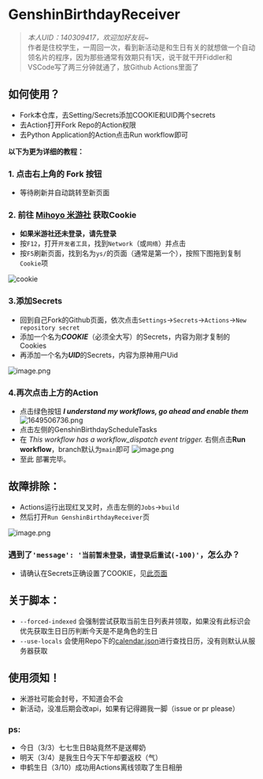 # GenshinBirthdayReceiver
> *本人UID：140309417，欢迎加好友玩~*  
> 作者是住校学生，一周回一次，看到新活动是和生日有关的就想做一个自动领名片的程序，因为那些通常有效期只有1天，说干就干开Fiddler和VSCode写了两三分钟就通了，放Github Actions里面了  
## 如何使用？
- Fork本仓库，去Setting/Secrets添加COOKIE和UID两个secrets
- 去Action打开Fork Repo的Action权限
- 去Python Application的Action点击Run workflow即可

**以下为更为详细的教程：**
### 1. 点击右上角的 Fork 按钮
- 等待刷新并自动跳转至新页面
  
### 2. 前往 [Mihoyo 米游社](https://bbs.mihoyo.com/ys) 获取Cookie
- **如果米游社还未登录，请先登录**
- 按`F12`，打开`开发者工具`，找到`Network`（或`网络`）并点击
- 按`F5`刷新页面，找到名为`ys/`的页面（通常是第一个），按照下图拖到复制`Cookie`项

![cookie](https://i.loli.net/2020/10/28/TMKC6lsnk4w5A8i.png)
### 3.添加Secrets
- 回到自己Fork的Github页面，依次点击`Settings`->`Secrets`->`Actions`->`New repository secret`
- 添加一个名为***COOKIE***（必须全大写）的Secrets，内容为刚才复制的Cookies
- 再添加一个名为***UID***的Secrets，内容为原神用户Uid

![image.png](https://s2.loli.net/2022/05/26/sjyL8KJSldBCgxr.png)
### 4.再次点击上方的Action
- 点击绿色按钮  ***I understand my workflows, go ahead and enable them***
![1649506736.png](https://s2.loli.net/2022/04/09/ZapToF4lhjEIKxu.png)  
- 点击左侧的GenshinBirthdayScheduleTasks
- 在 *This workflow has a workflow_dispatch event trigger.* 右侧点击**Run workflow**，branch默认为`main`即可
![image.png](https://s2.loli.net/2022/04/09/PvIwmryp7YQZsn1.png)
- 至此 部署完毕。
  
## 故障排除：
- Actions运行出现红叉叉时，点击左侧的`Jobs`->`build`
- 然后打开`Run GenshinBirthdayReceiver`页
  
![image.png](https://s2.loli.net/2022/05/29/LpMuSH8aEtC35ew.png)
  
### 遇到了`'message': '当前暂未登录，请登录后重试(-100)'`，怎么办？
- 请确认在Secrets正确设置了COOKIE，见[此页面](https://github.com/aquamarine5/GenshinBirthdayReceiver#3%E6%B7%BB%E5%8A%A0secrets)
## 关于脚本：
- `--forced-indexed` 会强制尝试获取当前生日列表并领取，如果没有此标识会优先获取生日日历判断今天是不是角色的生日
- `--use-locals` 会使用Repo下的[calendar.json](calendar.json)进行查找日历，没有则默认从服务器获取
## 使用须知！
- 米游社可能会封号，不知道会不会
- 新活动，没准后期会改api，如果有记得踢我一脚（issue or pr please）
### ps:
- 今日（3/3）七七生日B站竟然不是送椰奶
- 明天（3/4）是我生日今天下午却要返校（气）
- 申鹤生日（3/10）成功用Actions离线领取了生日相册
